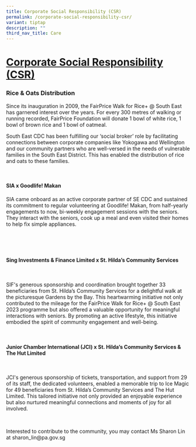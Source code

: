 ```yaml
---
title: Corporate Social Responsibility (CSR)
permalink: /corporate-social-responsibility-csr/
variant: tiptap
description: ""
third_nav_title: Care
---
```

<h1><strong><u>Corporate Social Responsibility (CSR)</u></strong></h1>
<h3><strong>Rice &amp; Oats Distribution</strong></h3>
<p>Since its inauguration in 2009, the FairPrice Walk for Rice+&nbsp;@ South
East has garnered interest over the years. For every 300 metres of walking
or running recorded, FairPrice&nbsp;Foundation&nbsp;will donate 1 bowl
of white rice, 1 bowl of brown rice and 1 bowl of oatmeal.</p>
<p>South East CDC has been fulfilling our ‘social broker’ role by facilitating
connections between corporate companies like Yokogawa and Wellington and
our community partners who are well-versed in the needs of vulnerable families
in the South East District. This has enabled the distribution of rice and
oats to these families.&nbsp;</p>
<p>&nbsp;&nbsp;</p>
<p></p>
<h4><strong>SIA x Goodlife! Makan</strong></h4>
<h4></h4>
<p>SIA came onboard as an active corporate partner of SE CDC and sustained
its commitment to regular volunteering at Goodlife! Makan, from half-yearly
engagements to now, bi-weekly engagement sessions with the seniors. They
interact with the seniors, cook up a meal and even visited their homes
to help fix simple appliances.</p>
<p>&nbsp;</p>
<p>&nbsp;</p>
<h4><strong>Sing Investments &amp; Finance Limited x St. Hilda’s Community Services</strong></h4>
<p><strong>&nbsp;</strong>
</p>
<p>SIF's generous sponsorship and coordination brought together 33 beneficiaries
from St. Hilda’s Community Services for a delightful walk at the picturesque
Gardens by the Bay. This heartwarming initiative not only contributed to
the mileage for the FairPrice Walk for Rice+ @ South East 2023 programme
but also offered a valuable opportunity for meaningful interactions with
seniors. By promoting an active lifestyle, this initiative embodied the
spirit of community engagement and well-being.</p>
<p><strong>&nbsp;</strong>
</p>
<h4><strong>Junior Chamber International (JCI) x St. Hilda’s Community Services &amp; The Hut Limited</strong></h4>
<p>&nbsp;</p>
<p>JCI's generous sponsorship of tickets, transportation, and support from
29 of its staff, the dedicated volunteers, enabled a memorable trip to
Ice Magic for 49 beneficiaries from St. Hilda’s Community Services and
The Hut Limited. This tailored initiative not only provided an enjoyable
experience but also nurtured meaningful connections and moments of joy
for all involved.</p>
<p><strong>&nbsp;</strong>
</p>
<p>Interested to contribute to the community, you may contact Ms Sharon Lin
at <a rel="noopener noreferrer nofollow" target="_blank">sharon_lin@pa.gov.sg</a>
</p>